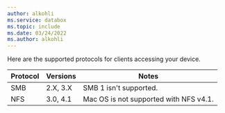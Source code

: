 ```yaml
---
author: alkohli
ms.service: databox  
ms.topic: include
ms.date: 03/24/2022
ms.author: alkohli
---
```


Here are the supported protocols for clients accessing your device.

|**Protocol** |**Versions**   |**Notes**  |
|---------|---------|---------|
|SMB    | 2.X, 3.X      | SMB 1 isn't supported.|
|NFS |3.0, 4.1       |Mac OS is not supported with NFS v4.1.  |

